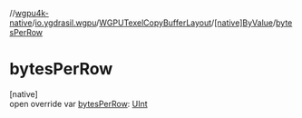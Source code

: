 //[wgpu4k-native](../../../../index.md)/[io.ygdrasil.wgpu](../../index.md)/[WGPUTexelCopyBufferLayout](../index.md)/[[native]ByValue](index.md)/[bytesPerRow](bytes-per-row.md)

# bytesPerRow

[native]\
open override var [bytesPerRow](bytes-per-row.md): [UInt](https://kotlinlang.org/api/core/kotlin-stdlib/kotlin/-u-int/index.html)